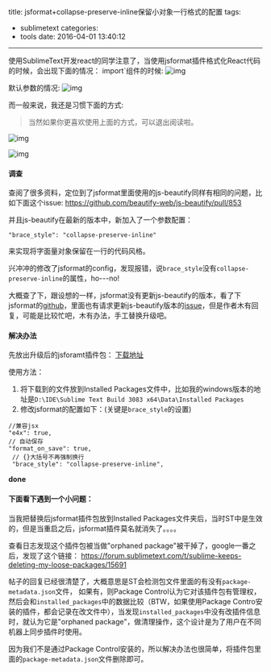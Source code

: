 title: jsformat+collapse-preserve-inline保留小对象一行格式的配置
tags:
  - sublimetext
categories:
  - tools
date: 2016-04-01 13:40:12
---

使用SublimeText开发react的同学注意了，当使用jsformat插件格式化React代码的时候，会出现下面的情况：
import`组件的时候:
![img](http://7xl2vf.com1.z0.glb.clouddn.com/blog/jsformat/50a1520d-2db0-4ce5-81ad-c36a1b9ff18e.png)

默认参数的情况:
![img](http://7xl2vf.com1.z0.glb.clouddn.com/blog/jsformat/64458851-b01c-4327-8bc7-4dff730516c5.png)

而一般来说，我还是习惯下面的方式:
> 当然如果你更喜欢使用上面的方式，可以退出阅读啦。

![img](http://7xl2vf.com1.z0.glb.clouddn.com/blog/jsformat/6c4e8212-a115-4e27-8b5e-9f33ff3b4cec.png)

![img](http://7xl2vf.com1.z0.glb.clouddn.com/blog/jsformat/64e458b9-9ea4-4bb6-a61b-16e87ee1cbf4.png)

<!-- more -->

#### 调查
查阅了很多资料，定位到了jsformat里面使用的js-beautify同样有相同的问题，比如下面这个issue:
https://github.com/beautify-web/js-beautify/pull/853

并且js-beautify在最新的版本中，新加入了一个参数配置：
```
"brace_style": "collapse-preserve-inline"
```
来实现将字面量对象保留在一行的代码风格。

兴冲冲的修改了jsformat的config，发现报错，说`brace_style`没有`collapse-preserve-inline`的属性，ho---no!

大概查了下，跟设想的一样，jsformat没有更新js-beautify的版本，看了下jsformat的[github](https://github.com/jdc0589/JsFormat)，里面也有请求更新js-beautify版本的[issue](https://github.com/jdc0589/JsFormat/issues/165)，但是作者木有回复，可能是比较忙吧，木有办法，手工替换升级吧。

#### 解决办法
先放出升级后的jsforamt插件包：
[下载地址](http://7xl2vf.com1.z0.glb.clouddn.com/st3JsFormat.sublime-package)

使用方法：
1. 将下载到的文件放到Installed Packages文件中，比如我的windows版本的地址是`D:\IDE\Sublime Text Build 3083 x64\Data\Installed Packages`
2.  修改jsformat的配置如下：(关键是`brace_style`的设置)
```
//兼容jsx
"e4x": true,
// 自动保存
"format_on_save": true,
 // {}大括号不再强制换行
 "brace_style": "collapse-preserve-inline",
```
**done**

#### 下面看下遇到一个小问题：
当我把替换后jsformat插件包放到Installed Packages文件夹后，当时ST中是生效的，但是当重启之后，jsformat插件莫名就消失了。。。。

查看日志发现这个插件包被当做"orphaned package"被干掉了，google一番之后，发现了这个链接：
https://forum.sublimetext.com/t/sublime-keeps-deleting-my-loose-packages/15691


帖子的回复已经很清楚了，大概意思是ST会检测包文件里面的有没有`package-metadata.json`文件，
如果有，则Package Control认为它对该插件包有管理权，然后会和`installed_packages`中的数据比较（BTW，如果使用Package Contro安装的插件，都会记录在改文件中），当发现`installed_packages`中没有改插件信息时，就认为它是"orphaned package"，做清理操作，这个设计是为了用户在不同机器上同步插件时使用。

因为我们不是通过Package Control安装的，所以解决办法也很简单，将插件包里面的`package-metadata.json`文件删除即可。